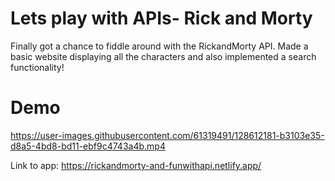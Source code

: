 # Lets play with APIs- Rick and Morty
Finally got a chance to fiddle around with the RickandMorty API. Made a basic website displaying all the characters and also implemented a search functionality!

# Demo

https://user-images.githubusercontent.com/61319491/128612181-b3103e35-d8a5-4bd8-bd11-ebf9c4743a4b.mp4

Link to app: https://rickandmorty-and-funwithapi.netlify.app/
